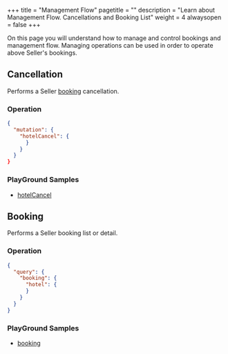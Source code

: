 +++
title = "Management Flow"
pagetitle = ""
description = "Learn about Management Flow. Cancellations and Booking List"
weight = 4
alwaysopen = false
+++

On this page you will understand how to manage and control bookings and management flow. Managing operations can be used in order to operate above Seller's bookings.

## Cancellation

Performs a Seller [booking](/product/connectx/hotel/concepts/book-transactions/#book) cancellation.

### Operation

```json
{
  "mutation": {
    "hotelCancel": {
      }
    }
  }
}
```

### PlayGround Samples

* [hotelCancel](https://graphqlbin.com/JYRtB)


## Booking

Performs a Seller booking list or detail.

### Operation

```json
{
  "query": {
    "booking": {
      "hotel": {
      }
    }
  }
}
```

### PlayGround Samples
* [booking](https://graphqlbin.com/JYRtB)
